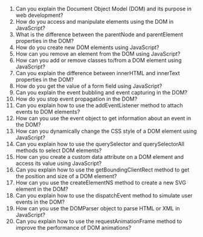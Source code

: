 
1. Can you explain the Document Object Model (DOM) and its purpose in web development?
2. How do you access and manipulate elements using the DOM in JavaScript?
3. What is the difference between the parentNode and parentElement properties in the DOM?
4. How do you create new DOM elements using JavaScript?
5. How can you remove an element from the DOM using JavaScript?
6. How can you add or remove classes to/from a DOM element using JavaScript?
7. Can you explain the difference between innerHTML and innerText properties in the DOM?
8. How do you get the value of a form field using JavaScript?
9. Can you explain the event bubbling and event capturing in the DOM?
10. How do you stop event propagation in the DOM?
11. Can you explain how to use the addEventListener method to attach events to DOM elements?
12. How can you use the event object to get information about an event in the DOM?
13. How can you dynamically change the CSS style of a DOM element using JavaScript?
14. Can you explain how to use the querySelector and querySelectorAll methods to select DOM elements?
15. How can you create a custom data attribute on a DOM element and access its value using JavaScript?
16. Can you explain how to use the getBoundingClientRect method to get the position and size of a DOM element?
17. How can you use the createElementNS method to create a new SVG element in the DOM?
18. Can you explain how to use the dispatchEvent method to simulate user events in the DOM?
19. How can you use the DOMParser object to parse HTML or XML in JavaScript?
20. Can you explain how to use the requestAnimationFrame method to improve the performance of DOM animations?


